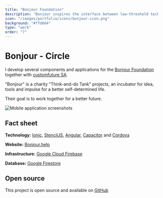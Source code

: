 ```yaml
---
title: "Bonjour Foundation"
description: "Bonjour inspires the interface between low-threshold technologies, design and social issues for older people and those who want to become one."
icon: "/images/portfolio/icons/bonjour-icon.png"
background: "#ffd664"
type: "work"
order: "7"
---
```


# Bonjour - Circle

I develop several components and applications for the [Bonjour Foundation](https://bonjour.help) together with [customfuture SA](https://www.customfuture.com/).

"Bonjour" is a charity "Think-and-do Tank" projects, an incubator for idea, tools and impulse for a better self-determined life.

Their goal is to work together for a better future.

![Mobile application screenshots](/images/portfolio/screenshots/bonjour.webp)

## Fact sheet

**Technology:** [Ionic](https://ionicframework.com/), [StencilJS](https://stenciljs.com/), [Angular](https://angular.io/), [Capacitor](https://capacitorjs.com/) and [Cordova](https://cordova.apache.org/)

**Website:** [Bonjour.help](https://bonjour.help/)

**Infrastructure:** [Google Cloud Firebase](https://firebase.google.com/)

**Database:** [Google Firestore](https://firebase.google.com/docs/firestore)

## Open source

This project is open source and available on [GitHub](https://github.com/bonjour-foundation/)
